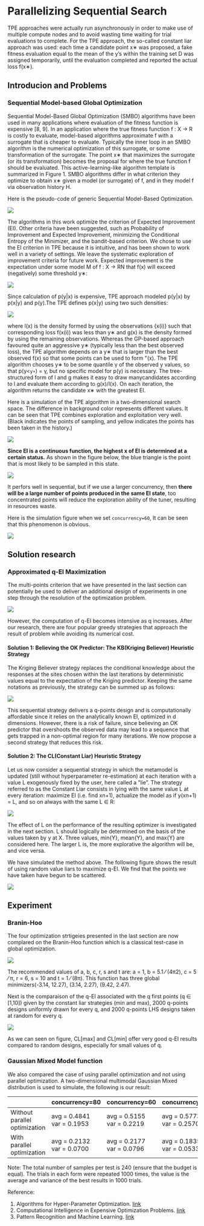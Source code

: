 # Parallelizing Sequential Search

TPE approaches were actually run asynchronously in order to make use of multiple compute nodes and to avoid wasting time waiting for trial evaluations to complete. For the TPE approach, the so-called constant liar approach was used: each time a candidate point x∗ was proposed, a fake fitness evaluation equal to the mean of the y’s within the training set D was assigned temporarily, until the evaluation completed and reported the actual loss f(x∗).

## Introducion and Problems

### Sequential Model-based Global Optimization

Sequential Model-Based Global Optimization (SMBO) algorithms have been used in many applications where evaluation of the fitness function is expensive [8, 9]. In an application where the true fitness function f : X → R is costly to evaluate, model-based algorithms approximate f with a surrogate that is cheaper to evaluate. Typically the inner loop in an SMBO algorithm is the numerical optimization of this surrogate, or some transformation of the surrogate. The point x∗ that maximizes the surrogate (or its transformation) becomes the proposal for where the true function f should be evaluated. This active-learning-like algorithm template is summarized in Figure 1. SMBO algorithms differ in what criterion they optimize to obtain x∗ given a model (or surrogate) of f, and in they model f via observation history H.

Here is the pseudo-code of generic Sequential Model-Based Optimization.

![](../../img/parallel_tpe_search4.png)

The algorithms in this work optimize the criterion of Expected Improvement (EI). Other criteria have been suggested, such as Probability of Improvement and Expected Improvement,
minimizing the Conditional Entropy of the Minimizer, and the bandit-based criterion. We chose to use the EI criterion in TPE because it is intuitive, and has been shown to work well in a variety of settings. We leave the systematic exploration of improvement criteria for
future work. Expected improvement is the expectation under some model M of f : X → RN that
f(x) will exceed (negatively) some threshold y∗:

![](../../img/parallel_tpe_search_ei.png)


Since calculation of p(y|x) is expensive, TPE approach modeled p(y|x) by p(x|y) and p(y).The TPE defines p(x|y) using two such densities:

![](../../img/parallel_tpe_search_tpe.png)

where l(x) is the density formed by using the observations {x(i)} such that corresponding loss
f(x(i)) was less than y∗ and g(x) is the density formed by using the remaining observations.
Whereas the GP-based approach favoured quite an aggressive y∗ (typically less than the best observed loss), the TPE algorithm depends on a y∗ that is larger than the best observed f(x) so that some points can be used to form "(x). The TPE algorithm chooses y∗ to be some quantile γ of the observed y values, so that p(y<`y∗`) = γ, but no specific model for p(y) is necessary.  The tree-structured form of l and g makes it easy to draw manycandidates according to l and evaluate them according to g(x)/l(x). On each iteration, the algorithm
returns the candidate x∗ with the greatest EI.

Here is a simulation of the TPE algorithm in a two-dimensional search space. The difference in background color represents different values. It can be seen that TPE combines exploration and exploitation very well. (Black indicates the points of sampling, and yellow indicates the points has been taken in the history.)

![](https://cl.ly/96f718fbcd60)

**Since EI is a continuous function, the highest x of EI is determined at a certain status.** As shown in the figure below, the blue triangle is the point that is most likely to be sampled in this state.

![](../../img/parallel_tpe_search_ei2.png)

It perfors well in sequential, but if we use a larger concurrency, then **there will be a large number of points produced in the same EI state**, too concentrated points will reduce the exploration ability of the tuner, resulting in resources waste.

Here is the simulation figure when we set `concurrency=60`, It can be seen that this phenomenon is obvious.

![](https://cl.ly/80f1b2a8b2dc)

## Solution research

### Approximated q-EI Maximization

The multi-points criterion that we have presented in the last section can potentially be used to deliver an additional design of experiments in one step through the resolution of the optimization problem.

![](../../img/parallel_tpe_search_qEI.png)

However, the computation of q-EI becomes intensive as q increases. After our research, there are four popular greedy strategies that approach the result of problem while avoiding its numerical cost.

#### Solution 1: Believing the OK Predictor: The KB(Kriging Believer) Heuristic Strategy

The Kriging Believer strategy replaces the conditional knowledge about the responses at the sites chosen within the last iterations by deterministic values equal to
the expectation of the Kriging predictor. Keeping the same notations as previously,
the strategy can be summed up as follows:

![](../../img/parallel_tpe_search_kb.png)

This sequential strategy delivers a q-points design and is computationally affordable since it relies on the analytically known EI, optimized in d dimensions. However, there is a risk of failure, since believing an OK predictor that overshoots the observed data may lead to a sequence that gets trapped in a non-optimal region for many iterations. We now propose a second strategy that reduces this risk.

#### Solution 2: The CL(Constant Liar) Heuristic Strategy

Let us now consider a sequential strategy in which the metamodel is updated (still without hyperparameter re-estimation) at each iteration with a value L exogenously fixed by the user, here called a ”lie”. The strategy referred to as the Constant Liar consists in lying with the same value L at every iteration: maximize EI (i.e. find xn+1), actualize the model as if y(xn+1) = L, and so on always with the same L ∈ R:

![](../../img/parallel_tpe_search_cl.png)

The effect of L on the performance of the resulting optimizer is investigated in the next section. L should logically be determined on the basis of the values taken by y at X. Three values, min{Y}, mean{Y}, and max{Y} are considered here. The larger L is, the more explorative the algorithm will be, and vice versa.

We have simulated the method above. The following figure shows the result of using random value liars to maximize q-EI. We find that the points we have taken have begun to be scattered.

![](https://cl.ly/69b7b6bd8670)

## Experiment

### Branin-Hoo

The four optimization strtigeies presented in the last section are now complared on the Branin-Hoo function which is a classical test-case in global optimization.

![](../../img/parallel_tpe_search_branin.png)

The recommended values of a, b, c, r, s and t are: a = 1, b = 5.1 ⁄ (4π2), c = 5 ⁄ π, r = 6, s = 10 and t = 1 ⁄ (8π). This function has three global minimizers(-3.14, 12.27), (3.14, 2.27), (9.42, 2.47).

Next is the comparaison of the q-EI associated with the q first points (q ∈ [1,10]) given by the constant liar strategies (min and max), 2000 q-points designs uniformly drawn for every q,
and 2000 q-points LHS designs taken at random for every q.

![](../../img/parallel_tpe_search_result.png)

As we can seen on figure, CL[max] and CL[min] offer very good q-EI results compared to random designs, especially for small values of q.

### Gaussian Mixed Model function

We also compared the case of using parallel optimization and not using parallel optimization. A two-dimensional multimodal Gaussian Mixed distribution is used to simulate, the following is our result:

||concurrency=80|concurrency=60|concurrency=40|concurrency=20|concurrency=10|
|---|---|---|---|---|---|
|Without parallel optimization|avg =  0.4841 <br> var =  0.1953|avg =  0.5155 <br> var =  0.2219|avg =  0.5773 <br> var =  0.2570|avg =  0.4680566 <br> var =  0.1994| avg = 0.2774 <br> var = 0.1217|
|With parallel optimization|avg =  0.2132 <br> var = 0.0700|avg =  0.2177<br>var =  0.0796| avg =  0.1835 <br> var =  0.0533|avg =  0.1671 <br> var =  0.0413|avg =  0.1918 <br> var =  0.0697|

Note: The total number of samples per test is 240 (ensure that the budget is equal). The trials in each form were repeated 1000 times, the value is the average and variance of the best results in 1000 trials.

Reference:

1. Algorithms for Hyper-Parameter Optimization. [link](https://papers.nips.cc/paper/4443-algorithms-for-hyper-parameter-optimization.pdf)
2. Computational Intelligence in Expensive Optimization Problems. [link](https://link.springer.com/content/pdf/10.1007%2F978-3-642-10701-6.pdf)
3. Pattern Recognition and Machine Learning. [link](http://users.isr.ist.utl.pt/~wurmd/Livros/school/Bishop%20-%20Pattern%20Recognition%20And%20Machine%20Learning%20-%20Springer%20%202006.pdf)
